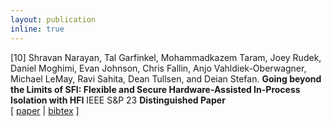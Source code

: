 ```yaml
---
layout: publication
inline: true
---
```


<tr valign="top">
<td class="bibtexnumber" align="right">
[10]
</td>
<td class="bibtexitem">
Shravan Narayan, Tal Garfinkel, Mohammadkazem Taram, Joey Rudek, Daniel Moghimi, Evan Johnson, Chris Fallin, Anjo Vahldiek-Oberwagner, Michael LeMay, Ravi Sahita, Dean Tullsen, and Deian Stefan.
<b>Going beyond the Limits of SFI: Flexible and Secure Hardware-Assisted In-Process Isolation with HFI</b>
IEEE S&P 23 
<b> Distinguished Paper </b><br> 
[ 
<a href="https://dl.acm.org/doi/pdf/10.1145/3582016.3582023">paper</a>
 | 
<!-- <a href="https://github.com/PLSysSec/zerocost_root">code</a>
 |  -->
<a href="https://dl.acm.org/doi/abs/10.1145/3582016.3582023">bibtex</a>
]

</td>
</tr>
